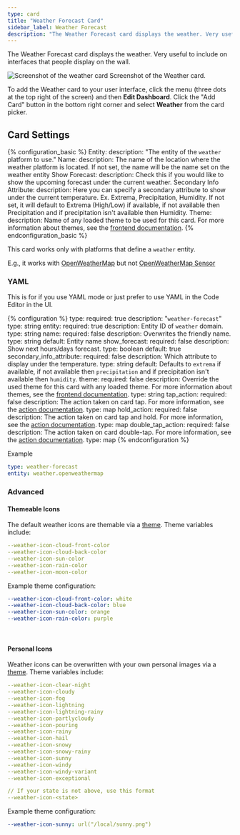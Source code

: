 ```yaml
---
type: card
title: "Weather Forecast Card"
sidebar_label: Weather Forecast
description: "The Weather Forecast card displays the weather. Very useful to include on interfaces that people display on the wall."
---
```


The Weather Forecast card displays the weather. Very useful to include on interfaces that people display on the wall.

<p class='img'>
  <img src='/images/dashboards/weather.png' alt='Screenshot of the weather card'>
  Screenshot of the Weather card.
</p>

To add the Weather card to your user interface, click the menu (three dots at the top right of the screen) and then **Edit Dashboard**. Click the "Add Card" button in the bottom right corner and select **Weather** from the card picker.

## Card Settings

{% configuration_basic %}
Entity:
  description: "The entity of the `weather` platform to use."
Name:
  description: The name of the location where the weather platform is located. If not set, the name will be the name set on the weather entity
Show Forecast:
  description: Check this if you would like to show the upcoming forecast under the current weather.
Secondary Info Attribute:
  description: Here you can specify a secondary attribute to show under the current temperature. Ex. Extrema, Precipitation, Humidity. If not set, it will default to Extrema (High/Low) if available, if not available then Precipitation and if precipitation isn't available then Humidity.
Theme:
  description: Name of any loaded theme to be used for this card. For more information about themes, see the [frontend documentation](/integrations/frontend/).
{% endconfiguration_basic %}

<div class="note">

  This card works only with platforms that define a `weather` entity.
  
  E.g., it works with [OpenWeatherMap](https://www.home-assistant.io/integrations/openweathermap/#weather) but not [OpenWeatherMap Sensor](https://www.home-assistant.io/integrations/openweathermap/#sensor)

</div>

### YAML

This is for if you use YAML mode or just prefer to use YAML in the Code Editor in the UI.

{% configuration %}
type:
  required: true
  description: "`weather-forecast`"
  type: string
entity:
  required: true
  description: Entity ID of `weather` domain.
  type: string
name:
  required: false
  description: Overwrites the friendly name.
  type: string
  default: Entity name
show_forecast:
  required: false
  description: Show next hours/days forecast.
  type: boolean
  default: true
secondary_info_attribute:
  required: false
  description: Which attribute to display under the temperature.
  type: string
  default: Defaults to `extrema` if available, if not available then `precipitation` and if precipitation isn't available then `humidity`.
theme:
  required: false
  description: Override the used theme for this card with any loaded theme. For more information about themes, see the [frontend documentation](/integrations/frontend/).
  type: string
tap_action:
  required: false
  description: The action taken on card tap. For more information, see the [action documentation](/dashboards/actions/#tap-action).
  type: map
hold_action:
  required: false
  description: The action taken on card tap and hold. For more information, see the [action documentation](/dashboards/actions/#hold-action).
  type: map
double_tap_action:
  required: false
  description: The action taken on card double-tap. For more information, see the [action documentation](/dashboards/actions/#double-tap-action).
  type: map
{% endconfiguration %}

Example

```yaml
type: weather-forecast
entity: weather.openweathermap
```

### Advanced

#### Themeable Icons

The default weather icons are themable via a [theme](/integrations/frontend/#themes). Theme variables include:

```yaml
--weather-icon-cloud-front-color
--weather-icon-cloud-back-color
--weather-icon-sun-color
--weather-icon-rain-color
--weather-icon-moon-color
```

Example theme configuration:

```yaml
--weather-icon-cloud-front-color: white
--weather-icon-cloud-back-color: blue
--weather-icon-sun-color: orange
--weather-icon-rain-color: purple
```

&nbsp;

#### Personal Icons

Weather icons can be overwritten with your own personal images via a [theme](/integrations/frontend/#themes). Theme variables include:

```yaml
--weather-icon-clear-night
--weather-icon-cloudy
--weather-icon-fog
--weather-icon-lightning
--weather-icon-lightning-rainy
--weather-icon-partlycloudy
--weather-icon-pouring
--weather-icon-rainy
--weather-icon-hail
--weather-icon-snowy
--weather-icon-snowy-rainy
--weather-icon-sunny
--weather-icon-windy
--weather-icon-windy-variant
--weather-icon-exceptional

// If your state is not above, use this format
--weather-icon-<state>
```

Example theme configuration:

```yaml
--weather-icon-sunny: url("/local/sunny.png")
```
